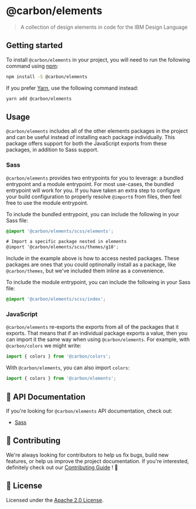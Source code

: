 # @carbon/elements

> A collection of design elements in code for the IBM Design Language

## Getting started

To install `@carbon/elements` in your project, you will need to run
the following command using [npm](https://www.npmjs.com/):

```bash
npm install -S @carbon/elements
```

If you prefer [Yarn](https://yarnpkg.com/en/), use the following
command instead:

```bash
yarn add @carbon/elements
```

## Usage

`@carbon/elements` includes all of the other elements packages in the
project and can be useful instead of installing each package
individually. This package offers support for both the JavaScript
exports from these packages, in addition to Sass support.

### Sass

`@carbon/elements` provides two entrypoints for you to leverage: a
bundled entrypoint and a module entrypoint. For most use-cases, the
bundled entrypoint will work for you. If you have taken an extra step
to configure your build configuration to properly resolve `@import`s
from files, then feel free to use the module entrypoint.

To include the bundled entrypoint, you can include the following in
your Sass file:

```scss
@import '@carbon/elements/scss/elements';

# Import a specific package nested in elements
@import '@carbon/elements/scss/themes/g10';
```

Include in the example above is how to access nested packages. These
packages are ones that you could optinonally install as a package,
like `@carbon/themes`, but we've included them inline as a
convenience.

To include the module entrypoint, you can include the following in
your Sass file:

```scss
@import '@carbon/elements/scss/index';
```

### JavaScript

`@carbon/elements` re-exports the exports from all of the packages that
it exports. That means that if an individual package exports a value,
then you can import it the same way when using `@carbon/elements`. For
example, with `@carbon/colors` we might write:

```js
import { colors } from '@carbon/colors';
```

With `@carbon/elements`, you can also import `colors`:

```js
import { colors } from '@carbon/elements';
```

## 📖 API Documentation

If you're looking for `@carbon/elements` API documentation, check out:

- [Sass](./docs/sass.md)

## 🙌 Contributing

We're always looking for contributors to help us fix bugs, build new
features, or help us improve the project documentation. If you're
interested, definitely check out our [Contributing Guide](/.github/CONTRIBUTING.md)
! 👀

## 📝 License

Licensed under the [Apache 2.0 License](/LICENSE).
